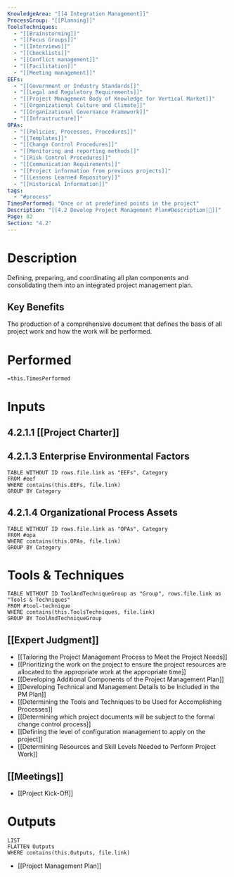 ```yaml
---
KnowledgeArea: "[[4 Integration Management]]"
ProcessGroup: "[[Planning]]"
ToolsTechniques:
  - "[[Brainstorming]]"
  - "[[Focus Groups]]"
  - "[[Interviews]]"
  - "[[Checklists]]"
  - "[[Conflict management]]"
  - "[[Facilitation]]"
  - "[[Meeting management]]"
EEFs:
  - "[[Government or Industry Standards]]"
  - "[[Legal and Regulatory Requirements]]"
  - "[[Project Management Body of Knowledge for Vertical Market]]"
  - "[[Organizational Culture and Climate]]"
  - "[[Organizational Governance Framework]]"
  - "[[Infrastructure]]"
OPAs:
  - "[[Policies, Processes, Procedures]]"
  - "[[Templates]]"
  - "[[Change Control Procedures]]"
  - "[[Monitoring and reporting methods]]"
  - "[[Risk Control Procedures]]"
  - "[[Communication Requirements]]"
  - "[[Project information from previous projects]]"
  - "[[Lessons Learned Repository]]"
  - "[[Historical Information]]"
tags:
  - "#process"
TimesPerformed: "Once or at predefined points in the project"
Description: "[[4.2 Develop Project Management Plan#Description|📝]]"
Page: 82
Section: "4.2"
---
```

# Description
Defining, preparing, and coordinating all plan components and consolidating them into an integrated project management plan.
## Key Benefits
The production of a comprehensive document that defines the basis of all project work and how the work will be performed.
# Performed
`=this.TimesPerformed`
# Inputs
## 4.2.1.1 [[Project Charter]]
## 4.2.1.3 Enterprise Environmental Factors
```dataview
TABLE WITHOUT ID rows.file.link as "EEFs", Category
FROM #eef
WHERE contains(this.EEFs, file.link)
GROUP BY Category
```
## 4.2.1.4 Organizational Process Assets
```dataview
TABLE WITHOUT ID rows.file.link as "OPAs", Category
FROM #opa
WHERE contains(this.OPAs, file.link)
GROUP BY Category
```
# Tools & Techniques
```dataview
TABLE WITHOUT ID ToolAndTechniqueGroup as "Group", rows.file.link as "Tools & Techniques"
FROM #tool-technique
WHERE contains(this.ToolsTechniques, file.link)
GROUP BY ToolAndTechniqueGroup
```
## [[Expert Judgment]]
- [[Tailoring the Project Management Process to Meet the Project Needs]]
- [[Prioritizing the work on the project to ensure the project resources are allocated to the appropriate work at the appropriate time]]
- [[Developing Additional Components of the Project Management Plan]]
- [[Developing Technical and Management Details to be Included in the PM Plan]]
- [[Determining the Tools and Techniques to be Used for Accomplishing Processes]]
- [[Determining which project documents will be subject to the formal change control process]]
- [[Defining the level of configuration management to apply on the project]]
- [[Determining Resources and Skill Levels Needed to Perform Project Work]]
## [[Meetings]]
- [[Project Kick-Off]]
# Outputs
```dataview
LIST
FLATTEN Outputs
WHERE contains(this.Outputs, file.link)
```
- [[Project Management Plan]]